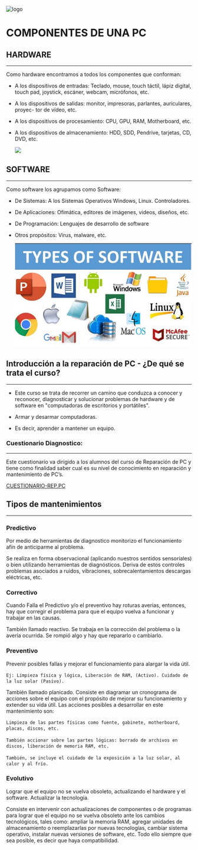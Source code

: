 ![logo](C:\Users\Marck\OneDrive\Escritorio\PrototipoClases\imagesClass1\LogoTesla.png)

# COMPONENTES DE UNA PC

## HARDWARE
---

Como hardware encontramos a todos los componentes que conforman:

* A los dispositivos de entradas: Teclado, mouse, touch táctil, lápiz digital, touch
pad, joystick, escáner, webcam, micrófonos, etc.

* A los dispositivos de salidas: monitor, impresoras, parlantes, auriculares, proyec-
tor de vídeo, etc.

* A los dispositivos de procesamiento: CPU, GPU, RAM, Motherboard, etc.

* A los dispositivos de almacenamiento: HDD, SDD, Pendrive, tarjetas, CD, DVD, etc.

    ![](https://www.ejemplode.com/images/uploads/informatica/hardware.jpg)

## SOFTWARE 
---

Como software los agrupamos como Software:

* De Sistemas: A los Sistemas Operativos Windows, Linux. Controladores.

* De Aplicaciones: Ofimática, editores de imágenes, videos, diseños, etc.

* De Programación: Lenguajes de desarrollo de software

* Otros propósitos: Virus, malware, etc.

    ![](imagesClass1\SOFTWARE2.jpg)

## Introducción a la reparación de PC - ¿De qué se trata el curso?
---


* Este curso se trata de recorrer un camino que conduzca a conocer y reconocer, diagnosticar y solucionar problemas de hardware y de software en "computadoras de escritorios y portátiles".

* Armar y desarmar computadoras.

* Es decir, aprender a mantener un equipo.



### **Cuestionario Diagnostico:**
---

Este cuestionario va dirigido a los alumnos del curso de Reparación de PC y tiene como finalidad saber cual es su nivel de conocimiento en reparación y mantenimiento de PC’s.

[CUESTIONARIO-REP.PC](https://docs.google.com/forms/d/1KPL0YnewlPtUeREWkJInXpxiRxX6RXwNIu4urPCfEo4/viewform?chromeless=1&edit_requested=true)

## Tipos de mantenimientos
---

### **Predictivo**

Por medio de herramientas de diagnostico monitorizo el funcionamiento afín de anticiparme al problema.

Se realiza en forma observacional (aplicando nuestros sentidos sensoriales) o bien utilizando herramientas de diagnósticos. Deriva de estos controles problemas asociados a ruidos, vibraciones, sobrecalentamientos descargas eléctricas, etc.

### **Correctivo**

Cuando Falla el Predictivo y/o el preventivo hay roturas averías, entonces, hay que corregir el problema para que el equipo vuelva a funcionar y trabajar en las causas.

También llamado reactivo. Se trabaja en la corrección del problema o la avería ocurrida. Se rompió algo y hay que repararlo o cambiarlo.

### **Preventivo**

Prevenir posibles fallas y mejorar el funcionamiento para alargar la vida útil.

    Ej: Limpieza física y lógica, Liberación de RAM, (Activo). Cuidado de la luz solar (Pasivo).

También llamado planicado. Consiste en diagramar un cronograma de acciones sobre el equipo con el propósito de mejorar su funcionamiento y extender su vida útil. Las acciones posibles a desarrollar en este mantenimiento son: 

    Limpieza de las partes físicas como fuente, gabinete, motherboard, placas, discos, etc. 

    También accionar sobre las partes lógicas: borrado de archivos en discos, liberación de memoria RAM, etc. 

    También, se incluye el cuidado de la exposición a la luz solar, al calor y al frío.

### **Evolutivo**

Lograr que el equipo no se vuelva obsoleto, actualizando el hardware y el software. Actualizar la tecnología.

Consiste en intervenir con actualizaciones de componentes o de programas para lograr que el equipo no se vuelva obsoleto ante los cambios tecnológicos, tales como: ampliar la memoria RAM, agregar unidades de almacenamiento o reemplazarlas por nuevas tecnologías, cambiar sistema operativo, instalar nuevas versiones de software, etc. Todo ello siempre que sea posible, es decir que haya compatibilidad.

